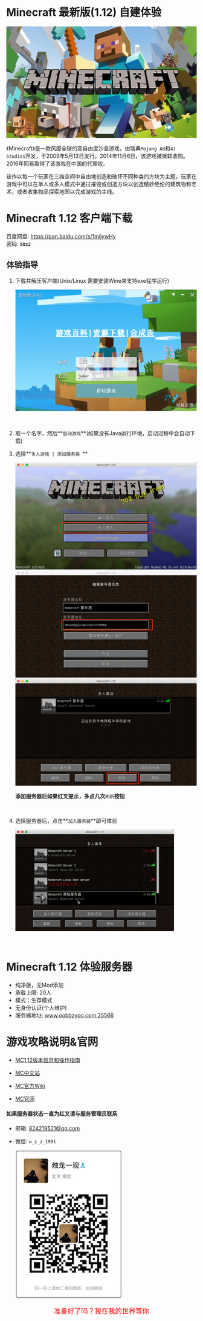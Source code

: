 # Minecraft 最新版(1.12) 自建体验

![Minecraft](/assets/pictures/minecraft.jpg)

《Minecraft》是一款风靡全球的高自由度沙盒游戏，由瑞典`Mojang AB`和`4J Studios`开发，于2009年5月13日发行。2014年11月6日，该游戏被微软收购。2016年网易取得了该游戏在中国的代理权。

该作以每一个玩家在三维空间中自由地创造和破坏不同种类的方块为主题。玩家在游戏中可以在单人或多人模式中通过摧毁或创造方块以创造精妙绝伦的建筑物和艺术，或者收集物品探索地图以完成游戏的主线。

# Minecraft 1.12 客户端下载

百度网盘: <https://pan.baidu.com/s/1mijywHy>  
密码: **`98z2`**

## 体验指导

1. 下载并解压客户端(Unix/Linux 需要安装Wine来支持exe程序运行)

	![mclc](/assets/pictures/mclc.png)
	
	<br/>
	
2. 取一个名字，然后**`启动游戏`**(如果没有Java运行环境，启动过程中会自动下载)

3. 选择**`多人游戏 | 添加服务器 `**

	![minecraft-multiplayer](/assets/pictures/minecraft_mutliplayer.png)
	![minecraft-add-server](/assets/pictures/minecraft_add_server.png)
	![minecraft-server](/assets/pictures/minecraft_server.png)
	
	**添加服务器后如果红叉提示，多点几次**`刷新`**按钮**
	
	<br/>	
	
4. 选择服务器后，点击**`加入服务器`**即可体验

	![minecraft-login](/assets/pictures/minecraft_login.gif)

<br/>

# Minecraft 1.12 体验服务器

- 纯净版，无Mod添加
- 承载上限: 20人
- 模式：生存模式
- 无身份认证(个人维护)
- 服务器地址: www.oobbzyoo.com:25566

# 游戏攻略说明&官网

- [MC1.12版本信息和操作指南](http://minecraft.gamepedia.com/1.12)

- [MC中文站](http://www.minecraftxz.com/)

- [MC官方Wiki](http://minecraft.gamepedia.com/Minecraft_Wiki)

- [MC官网](https://minecraft.net/zh-hans/)

#### 如果服务器状态一直为红叉请与服务管理员联系

- 邮箱: <824219521@qq.com>
- 微信: `w_z_z_1991`

	![wechat](/assets/pictures/wechat.jpg)



<p align="center"><font size="4" weight="bold" color="red"><bold>准备好了吗？我在我的世界等你</bold></font></p>

